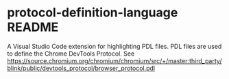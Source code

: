 # protocol-definition-language README

A Visual Studio Code extension for highlighting PDL files. PDL files are
used to define the Chrome DevTools Protocol. See https://source.chromium.org/chromium/chromium/src/+/master:third_party/blink/public/devtools_protocol/browser_protocol.pdl
